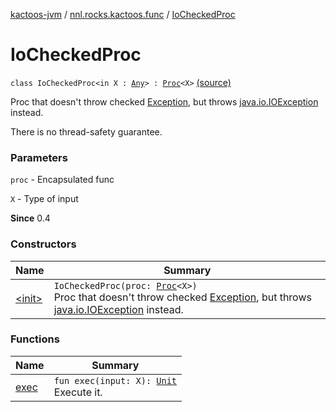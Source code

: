 [kactoos-jvm](../../index.md) / [nnl.rocks.kactoos.func](../index.md) / [IoCheckedProc](.)

# IoCheckedProc

`class IoCheckedProc<in X : `[`Any`](https://kotlinlang.org/api/latest/jvm/stdlib/kotlin/-any/index.html)`> : `[`Proc`](../../nnl.rocks.kactoos/-proc/index.md)`<X>` [(source)](https://github.com/neonailol/kactoos/blob/master/kactoos-jvm/src/main/kotlin/nnl/rocks/kactoos/func/IoCheckedProc.kt#L19)

Proc that doesn't throw checked [Exception](https://kotlinlang.org/api/latest/jvm/stdlib/kotlin/-exception/index.html), but throws [java.io.IOException](#) instead.

There is no thread-safety guarantee.

### Parameters

`proc` - Encapsulated func

`X` - Type of input

**Since**
0.4

### Constructors

| Name | Summary |
|---|---|
| [&lt;init&gt;](-init-.md) | `IoCheckedProc(proc: `[`Proc`](../../nnl.rocks.kactoos/-proc/index.md)`<X>)`<br>Proc that doesn't throw checked [Exception](https://kotlinlang.org/api/latest/jvm/stdlib/kotlin/-exception/index.html), but throws [java.io.IOException](#) instead. |

### Functions

| Name | Summary |
|---|---|
| [exec](exec.md) | `fun exec(input: X): `[`Unit`](https://kotlinlang.org/api/latest/jvm/stdlib/kotlin/-unit/index.html)<br>Execute it. |
